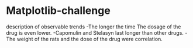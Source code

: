 # Matplotlib-challenge
description of observable trends
-The longer the time The dosage of the drug is even lower.
-Capomulin and Stelasyn last longer than other drugs.
-The weight of the rats and the dose of the drug were correlation.
